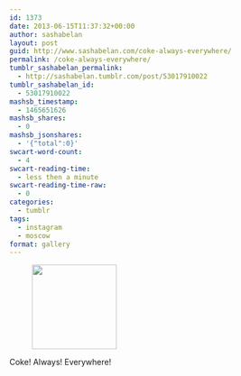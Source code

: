 ```yaml
---
id: 1373
date: 2013-06-15T11:37:32+00:00
author: sashabelan
layout: post
guid: http://www.sashabelan.com/coke-always-everywhere/
permalink: /coke-always-everywhere/
tumblr_sashabelan_permalink:
  - http://sashabelan.tumblr.com/post/53017910022
tumblr_sashabelan_id:
  - 53017910022
mashsb_timestamp:
  - 1465651626
mashsb_shares:
  - 0
mashsb_jsonshares:
  - '{"total":0}'
swcart-word-count:
  - 4
swcart-reading-time:
  - less then a minute
swcart-reading-time-raw:
  - 0
categories:
  - tumblr
tags:
  - instagram
  - moscow
format: gallery
---
```

<div id='gallery-464' class='gallery galleryid-1373 gallery-columns-3 gallery-size-thumbnail'>
  <figure class='gallery-item'> 
  
  <div class='gallery-icon landscape'>
    <a href='http://www.sashabelan.ru/coke-always-everywhere/attachment/1374/'><img width="150" height="150" src="http://www.sashabelan.ru/wp-content/uploads/2013/06/tumblr_mofmyltlqF1qarj97o1_1280-150x150.jpg" class="attachment-thumbnail size-thumbnail" alt="" srcset="http://www.sashabelan.ru/wp-content/uploads/2013/06/tumblr_mofmyltlqF1qarj97o1_1280-150x150.jpg 150w, http://www.sashabelan.ru/wp-content/uploads/2013/06/tumblr_mofmyltlqF1qarj97o1_1280-300x300.jpg 300w, http://www.sashabelan.ru/wp-content/uploads/2013/06/tumblr_mofmyltlqF1qarj97o1_1280-230x230.jpg 230w, http://www.sashabelan.ru/wp-content/uploads/2013/06/tumblr_mofmyltlqF1qarj97o1_1280-350x350.jpg 350w, http://www.sashabelan.ru/wp-content/uploads/2013/06/tumblr_mofmyltlqF1qarj97o1_1280.jpg 612w" sizes="(max-width: 150px) 100vw, 150px" /></a>
  </div></figure>
</div>

Coke! Always! Everywhere!